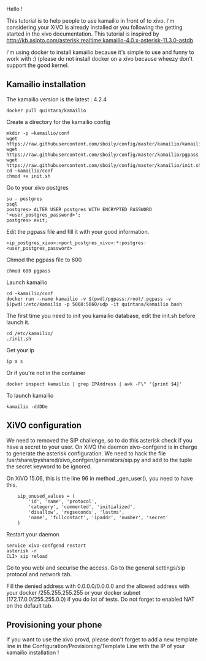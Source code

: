 Hello !

This tutorial is to help people to use kamailio in front of to xivo. I'm
considering your XiVO is already installed or you following the getting started
in the xivo documentation. This tutorial is inspired by
http://kb.asipto.com/asterisk:realtime:kamailio-4.0.x-asterisk-11.3.0-astdb.

I'm using docker to install kamailio because it's simple to use and funny to
work with :) (please do not install docker on a xivo because wheezy don't
support the good kernel.

Kamailio installation
---------------------

The kamailio version is the latest : 4.2.4

    docker pull quintana/kamailio

Create a directory for the kamailio config

    mkdir -p ~kamailio/conf
    wget https://raw.githubusercontent.com/sboily/config/master/kamailio/kamailio.cfg
    wget https://raw.githubusercontent.com/sboily/config/master/kamailio/pgpass
    wget https://raw.githubusercontent.com/sboily/config/master/kamailio/init.sh
    cd ~kamailio/conf
    chmod +x init.sh

Go to your xivo postgres

    su - postgres
    psql
    postgres> ALTER USER postgres WITH ENCRYPTED PASSWORD '<user_postgres_password>';
    postgres> exit;

Edit the pgpass file and fill it with your good information.

    <ip_postgres_xivo>:<port_postgres_xivo>:*:postgres:<user_postgres_password>

Chmod the pgpass file to 600

    chmod 600 pgpass

Launch kamailio

    cd ~kamailio/conf
    docker run --name kamailio -v $(pwd)/pgpass:/root/.pgpass -v $(pwd):/etc/kamailio -p 5060:5060/udp -it quintana/kamailio bash

The first time you need to init you kamailio database, edit the init.sh before
launch it.

    cd /etc/kamailio/
    ./init.sh

Get your ip

    ip a s

Or if you're not in the container

    docker inspect kamailio | grep IPAddress | awk -F\" '{print $4}'

To launch kamailio

    kamailio -ddDDe

XiVO configuration
------------------

We need to removed the SIP challenge, so to do this asterisk check if you have a
secret to your user. On XiVO the daemon xivo-confgend is in charge to generate
the asterisk configuration. We need to hack the file
/usr/share/pyshared/xivo_confgen/generators/sip.py and add to the tuple the
secret keyword to be ignored.

On XiVO 15.06, this is the line 96 in method _gen_user(), you need to have this.

        sip_unused_values = (
            'id', 'name', 'protocol',
            'category', 'commented', 'initialized',
            'disallow', 'regseconds', 'lastms',
            'name', 'fullcontact', 'ipaddr', 'number', 'secret'
        )

Restart your daemon

    service xivo-confgend restart
    asterisk -r
    CLI> sip reload

Go to you webi and securise the access. Go to the general settings/sip protocol
and network tab.

Fill the denied address with 0.0.0.0/0.0.0.0 and the allowed address with your
docker <ip>/255.255.255.255 or your docker subnet (172.17.0.0/255.255.0.0) if you
do lot of tests. Do not forget to enabled NAT on the default tab.

Provisioning your phone
-----------------------

If you want to use the xivo provd, please don't forget to add a new template
line in the Configuration/Provisioning/Template Line with the IP of your
kamailio installation !
